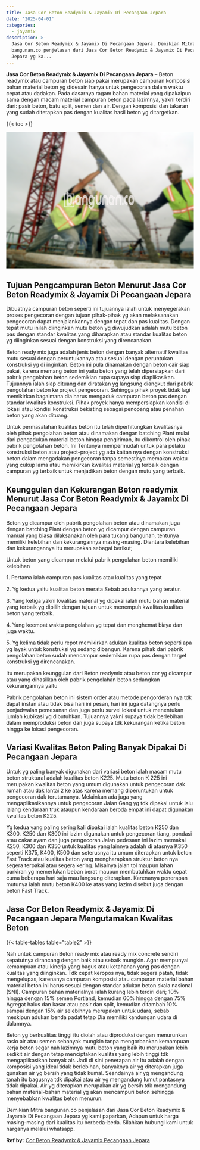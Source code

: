 ```yaml
---
title: Jasa Cor Beton Readymix & Jayamix Di Pecangaan Jepara
date: '2025-04-01'
categories:
  - jayamix
description: >-
  Jasa Cor Beton Readymix & Jayamix Di Pecangaan Jepara. Demikian Mitra
  bangunan.co penjelasan dari Jasa Cor Beton Readymix & Jayamix Di Pecangaan
  Jepara yg ka...
---
```


**Jasa Cor Beton Readymix & Jayamix Di Pecangaan Jepara** – Beton readymix atau campuran beton siap pakai merupakan campuran komposisi bahan material beton yg didesain hanya untuk pengecoran dalam waktu cepat atau dadakan. Pada dasarnya ragam bahan material yang dipakaipun sama dengan macam material campuran beton pada lazimnya, yakni terdiri dari: pasir beton, batu split, semen dan air. Dengan komposisi dan takaran yang sudah ditetapkan pas dengan kualitas hasil beton yg ditargetkan.

{{< toc >}}

![Jasa Cor Beton Readymix & Jayamix Di Pecangaan Jepara](/images/jasa-cor-readymix-26.png)

## Tujuan Pengcampuran Beton Menurut Jasa Cor Beton Readymix & Jayamix Di Pecangaan Jepara

Dibuatnya campuran beton seperti ini tujuannya ialah untuk menyegerakan proses pengecoran dengan tujuan pihak-pihak yg akan melaksanakan pengecoran dapat menjalankannya dengan tepat dan pas kualitas. Dengan tepat mutu inilah diinginkan mutu beton yg diwujudkan adalah mutu beton pas dengan standar kwalitas yang diharapkan atau standar kualitas beton yg diinginkan sesuai dengan konstruksi yang direncanakan.

Beton ready mix juga adalah jenis beton dengan banyak alternatif kwalitas mutu sesuai dengan peruntukannya atau sesuai dengan peruntukan konstruksi yg di inginkan. Beton ini pula dinamakan dengan beton cair siap pakai, karena memang beton ini yaitu beton yang telah dipersiapkan dari pabrik pengolahan beton sedemikian rupa supaya siap diaplikasikan. Tujuannya ialah siap dituang dan diratakan yg langsung diangkut dari pabrik pengolahan beton ke project pengecoran. Sehingga pihak proyek tidak lagi memikirkan bagaimana dia harus mengaduk campuran beton pas dengan standar kwalitas konstruksi. Pihak proyek hanya mempersiapkan kondisi di lokasi atau kondisi konstruksi bekisting sebagai penopang atau penahan beton yang akan dituang.

Untuk permasalahan kualitas beton itu telah diperhitungkan kwalitasnya oleh pihak pengolahan beton atau dinamakan dengan batching Plant mulai dari pengadukan material beton hingga pengiriman, itu dikontrol oleh pihak pabrik pengolahan beton. Ini Tentunya mempermudah untuk para pelaku konstruksi beton atau project-project yg ada kaitan nya dengan konstruksi beton dalam mengadakan pengecoran tanpa semestinya memakan waktu yang cukup lama atau memikirkan kwalitas material yg terbaik dengan campuran yg terbaik untuk menjadikan beton dengan mutu yang terbaik.

## Keunggulan dan Kekurangan Beton readymix Menurut Jasa Cor Beton Readymix & Jayamix Di Pecangaan Jepara

Beton yg dicampur oleh pabrik pengolahan beton atau dinamakan juga dengan batching Plant dengan beton yg dicampur dengan campuran manual yang biasa dilaksanakan oleh para tukang bangunan, tentunya memiliki kelebihan dan kekurangannya masing-masing. Diantara kelebihan dan kekurangannya Itu merupakan sebagai berikut;

Untuk beton yang dicampur melalui pabrik pengolahan beton memiliki kelebihan

1\. Pertama ialah campuran pas kualitas atau kualitas yang tepat

2\. Yg kedua yaitu kualitas beton merata Sebab adukannya yang teratur.

3\. Yang ketiga yakni kwalitas material yg dipakai ialah mutu bahan material yang terbaik yg dipilih dengan tujuan untuk menempuh kwalitas kualitas beton yang terbaik.

4\. Yang keempat waktu pengolahan yg tepat dan menghemat biaya dan juga waktu.

5\. Yg kelima tidak perlu repot memikirkan adukan kualitas beton seperti apa yg layak untuk konstruksi yg sedang dibangun. Karena pihak dari pabrik pengolahan beton sudah mencampur sedemikian rupa pas dengan target konstruksi yg direncanakan.

Itu merupakan keunggulan dari Beton readymix atau beton cor yg dicampur atau yang dihasilkan oleh pabrik pengolahan beton sedangkan kekurangannya yaitu

Pabrik pengolahan beton ini sistem order atau metode pengorderan nya tdk dapat instan atau tidak bisa hari ini pesan, hari ini juga datangnya perlu penjadwalan pemesanan dan juga perlu survei lokasi untuk menentukan jumlah kubikasi yg dibutuhkan. Tujuannya yakni supaya tidak berlebihan dalam memproduksi beton dan juga supaya tdk kekurangan ketika beton hingga ke lokasi pengecoran.

## Variasi Kwalitas Beton Paling Banyak Dipakai Di Pecangaan Jepara

Untuk yg paling banyak digunakan dari variasi beton ialah macam mutu beton struktural adalah kualitas beton K225. Mutu beton K 225 ini merupakan kwalitas beton yang umum digunakan untuk pengecoran dak rumah atau dak lantai 2 ke atas karena memang diperuntukan untuk pengecoran dak terutamanya. Melainkan ada juga yang mengaplikasikannya untuk pengecoran Jalan Gang yg tdk dipakai untuk lalu lalang kendaraan truk ataupun kendaraan beroda empat ini dapat digunakan kwalitas beton K225.

Yg kedua yang paling sering kali dipakai ialah kualitas beton K250 dan K300. K250 dan K300 ini lazim digunakan untuk pengecoran tiang, pondasi atau cakar ayam dan juga pengecoran Jalan pedesaan ini lazim memakai K250, K300 dan K350 untuk kualitas yang lainnya adalah di atasnya K350 seperti K375, K400, K500 dan seterusnya itu umum diterapkan untuk beton Fast Track atau kualitas beton yang mengharapkan struktur beton nya segera terpakai atau segera kering. Misalnya jalan tol maupun lahan parkiran yg memerlukan beban berat maupun membutuhkan waktu cepat cuma beberapa hari saja mau langsung diterapkan. Karenanya penerapan mutunya ialah mutu beton K400 ke atas yang lazim disebut juga dengan beton Fast Track.

## Jasa Cor Beton Readymix & Jayamix Di Pecangaan Jepara Mengutamakan Kwalitas Beton

{{< table-tables table="table2" >}}

Nah untuk campuran Beton ready mix atau ready mix concrete sendiri sepatutnya dirancang dengan baik atau sebaik mungkin. Agar mempunyai kemampuan atau kinerja yang bagus atau ketahanan yang pas dengan kualitas yang diinginkan. Tdk cepat keropos nya, tidak segera patah, tidak mengelupas, karenanya campuran komposisi atau campuran material bahan material beton ini harus sesuai dengan standar adukan beton skala nasional (SNI). Campuran bahan materialnya ialah kurang lebih terdiri dari; 10% hingga dengan 15% semen Portland, kemudian 60% hingga dengan 75% Agregat halus dan kasar atau pasir dan split, kemudian ditambah 10% sampai dengan 15% air selebihnya merupakan untuk udara, sebab meskipun adukan benda padat tetap Dia memiliki kandungan udara di dalamnya.

Beton yg berkualitas tinggi itu diolah atau diproduksi dengan menurunkan rasio air atau semen sebanyak mungkin tanpa mengorbankan kemampuan kerja beton segar nah lazimnya mutu beton yang baik itu merupakan lebih sedikit air dengan tetap menciptakan kualitas yang lebih tinggi tdk mengaplikasikan banyak air. Jadi di sini penerapan air Itu adalah dengan komposisi yang ideal tidak berlebihan, banyaknya air yg diterapkan juga gunakan air yg bersih yang tidak kumal. Seandainya air yg mengandung tanah itu bagusnya tdk dipakai atau air yg mengandung lumut pantasnya tidak dipakai. Air yg diterapkan merupakan air yg bersih tdk mengandung bahan material-bahan material yg akan mencampuri beton sehingga menyebabkan kwalitas beton menurun.

Demikian Mitra bangunan.co penjelasan dari Jasa Cor Beton Readymix & Jayamix Di Pecangaan Jepara yg kami paparkan, Adapun untuk harga masing-masing dari kualitas itu berbeda-beda. Silahkan hubungi kami untuk harganya melalui whatsapp.

**Ref by:** [Cor Beton Readymix & Jayamix Pecangaan Jepara](https://id.wikipedia.org/wiki/Cor)
